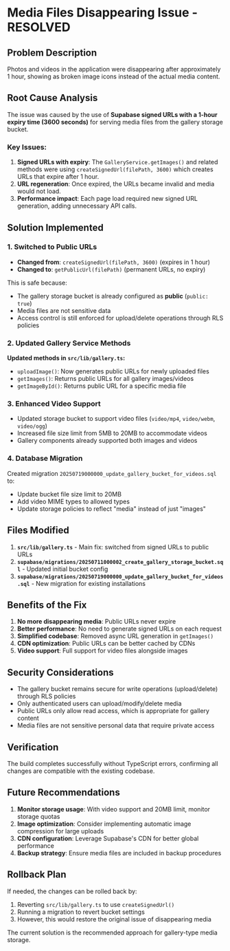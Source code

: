 # Media Files Disappearing Issue - RESOLVED

## Problem Description

Photos and videos in the application were disappearing after approximately 1 hour, showing as broken image icons instead of the actual media content.

## Root Cause Analysis

The issue was caused by the use of **Supabase signed URLs with a 1-hour expiry time (3600 seconds)** for serving media files from the gallery storage bucket. 

### Key Issues:
1. **Signed URLs with expiry**: The `GalleryService.getImages()` and related methods were using `createSignedUrl(filePath, 3600)` which creates URLs that expire after 1 hour.
2. **URL regeneration**: Once expired, the URLs became invalid and media would not load.
3. **Performance impact**: Each page load required new signed URL generation, adding unnecessary API calls.

## Solution Implemented

### 1. Switched to Public URLs
- **Changed from**: `createSignedUrl(filePath, 3600)` (expires in 1 hour)
- **Changed to**: `getPublicUrl(filePath)` (permanent URLs, no expiry)

This is safe because:
- The gallery storage bucket is already configured as **public** (`public: true`)
- Media files are not sensitive data
- Access control is still enforced for upload/delete operations through RLS policies

### 2. Updated Gallery Service Methods

**Updated methods in `src/lib/gallery.ts`:**
- `uploadImage()`: Now generates public URLs for newly uploaded files
- `getImages()`: Returns public URLs for all gallery images/videos
- `getImageById()`: Returns public URL for a specific media file

### 3. Enhanced Video Support
- Updated storage bucket to support video files (`video/mp4`, `video/webm`, `video/ogg`)
- Increased file size limit from 5MB to 20MB to accommodate videos
- Gallery components already supported both images and videos

### 4. Database Migration
Created migration `20250719000000_update_gallery_bucket_for_videos.sql` to:
- Update bucket file size limit to 20MB
- Add video MIME types to allowed types
- Update storage policies to reflect "media" instead of just "images"

## Files Modified

1. **`src/lib/gallery.ts`** - Main fix: switched from signed URLs to public URLs
2. **`supabase/migrations/20250711000002_create_gallery_storage_bucket.sql`** - Updated initial bucket config
3. **`supabase/migrations/20250719000000_update_gallery_bucket_for_videos.sql`** - New migration for existing installations

## Benefits of the Fix

1. **No more disappearing media**: Public URLs never expire
2. **Better performance**: No need to generate signed URLs on each request
3. **Simplified codebase**: Removed async URL generation in `getImages()`
4. **CDN optimization**: Public URLs can be better cached by CDNs
5. **Video support**: Full support for video files alongside images

## Security Considerations

- The gallery bucket remains secure for write operations (upload/delete) through RLS policies
- Only authenticated users can upload/modify/delete media
- Public URLs only allow read access, which is appropriate for gallery content
- Media files are not sensitive personal data that require private access

## Verification

The build completes successfully without TypeScript errors, confirming all changes are compatible with the existing codebase.

## Future Recommendations

1. **Monitor storage usage**: With video support and 20MB limit, monitor storage quotas
2. **Image optimization**: Consider implementing automatic image compression for large uploads
3. **CDN configuration**: Leverage Supabase's CDN for better global performance
4. **Backup strategy**: Ensure media files are included in backup procedures

## Rollback Plan

If needed, the changes can be rolled back by:
1. Reverting `src/lib/gallery.ts` to use `createSignedUrl()`
2. Running a migration to revert bucket settings
3. However, this would restore the original issue of disappearing media

The current solution is the recommended approach for gallery-type media storage.